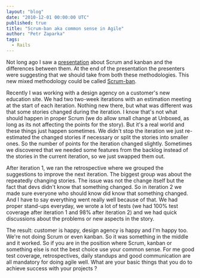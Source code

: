 ```yaml
---
layout: "blog"
date: "2010-12-01 00:00:00 UTC"
published: true
title: "Scrum-ban aka common sense in Agile"
author: "Petr Zaparka"
tags:
  - Rails
---
```


<p>Not long ago I saw a <a href="http://www.tvagile.com/2010/09/06/scrum-vs-kanban-enemies-or-synergies/">presentation</a> about Scrum and kanban and the differences between them. At the end of the presentation the presenters were suggesting that we should take from both these methodologies. This new mixed methodology could be called <a href="http://leansoftwareengineering.com/ksse/scrum-ban">Scrum-ban</a>.</p>
<p>Recently I was working with a design agency on a customer&#39;s new education site. We had two two-week iterations with an estimation meeting at the start of each iteration. Nothing new there, but what was different was that some stories changed during the iteration. I know that&#39;s not what should happen in proper Scrum (we do allow small change at Unboxed, as long as its not affecting the points for the story). But it&#39;s a real world and these things just happen sometimes. We didn&#39;t stop the iteration we just re-estimated the changed stories if necessary or split the stories into smaller ones. So the number of points for the iteration changed slightly. Sometimes we discovered that we needed some features from the backlog instead of the stories in the current iteration, so we just swapped them out.</p>
<p>After iteration 1, we ran the retrospective where we grouped the suggestions to improve the next iteration. The biggest group was about the repeatedly changing stories. The issue was not the change itself but the fact that devs didn&#39;t know that something changed. So in iteration 2 we made sure everyone who should know did know that something changed. And I have to say everything went really well because of that. We had proper stand-ups everyday, we wrote a lot of tests (we had 100% test coverage after iteration 1 and 98% after iteration 2) and we had quick discussions about the problems or new aspects in the story.</p>
<p>The result: customer is happy, design agency is happy and I&#39;m happy too. We&#39;re not doing Scrum or even kanban. So it was something in the middle and it worked. So if you are in the position where Scrum, kanban or something else is not the best choice use your common sense. For me good test coverage, retrospectives, daily standups and good communication are all mandatory for doing agile well. What are your basic things that you do to achieve success with your projects ?</p>

